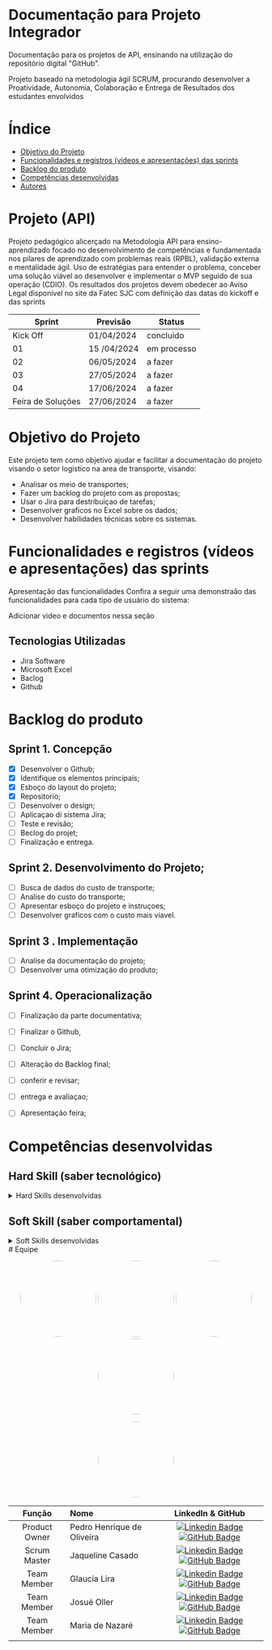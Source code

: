 # Documentação para Projeto Integrador

Documentação para os projetos de API, ensinando na utilização do repositório digital "GitHub". 

Projeto baseado na metodologia ágil SCRUM, procurando desenvolver a Proatividade, Autonomia, Colaboração e Entrega de Resultados dos estudantes envolvidos

# Índice
* [Objetivo do Projeto](#objetivo-do-projeto)
* [Funcionalidades e registros (vídeos e apresentações) das sprints](#funcionalidades-e-registros-(vídeos-e-apresentações)-das-sprints)
* [Backlog do produto](#Backlog-do-produto)
* [Competências desenvolvidas](#competências-desenvolvidas)
* [Autores](#autores)

# Projeto (API) 
Projeto pedagógico alicerçado na Metodologia API para ensino-aprendizado focado no desenvolvimento de competências e fundamentada nos pilares de aprendizado com problemas reais (RPBL), validação externa e mentalidade ágil. 
Uso de estratégias para entender o problema, conceber uma solução viável ao desenvolver e implementar o MVP seguido de sua operação (CDIO). 
Os resultados dos projetos devem obedecer ao Aviso Legal disponível no site da Fatec SJC com definição das datas do kickoff e das sprints

Sprint | Previsão | Status|
|------|--------|------|
|Kick Off | 01/04/2024 | concluido|
|01 | 15 /04/2024 | em processo|
|02|  06/05/2024| a fazer |
|03| 27/05/2024 | a fazer|
|04| 17/06/2024 |a fazer |
|Feira de Soluções|27/06/2024 |a fazer |





# Objetivo do Projeto
Este projeto tem como objetivo ajudar e facilitar a documentação do projeto visando o setor logistico na area de transporte, visando:
* Analisar os meio de transportes;
* Fazer um backlog do projeto com as propostas;
* Usar o Jira para destribuiçao de tarefas;
* Desenvolver graficos no Excel sobre os dados;
* Desenvolver habilidades técnicas sobre os sistemas.

# Funcionalidades e registros (vídeos e apresentações) das sprints

Apresentação das funcionalidades
Confira a seguir uma demonstraão das funcionalidades para cada tipo de usuário do sistema:

Adicionar video e documentos nessa seção

## Tecnologias Utilizadas

* Jira Software
* Microsoft Excel
* Baclog
* Github
  



# Backlog do produto

## Sprint 1. Concepção
- [x] Desenvolver o Github;
- [x] Identifique os elementos principais;
- [x] Esboço do layout do projeto;
- [x] Repositorio;
- [ ] Desenvolver o design;
- [ ] Aplicaçao di sistema Jira;
- [ ] Teste e revisão;
- [ ] Beclog do projet;
- [ ] Finalização e entrega.

## Sprint 2. Desenvolvimento do Projeto;
- [ ] Busca de dados do custo de transporte;
- [ ] Analise do custo do transporte;
- [ ] Apresentar esboço do projeto e instruçoes;
- [ ] Desenvolver graficos com o custo mais viavel.
      
## Sprint 3 . Implementação
- [ ] Analise da documentação do projeto;
- [ ] Desenvolver uma otimização do produto;
      
## Sprint 4. Operacionalização
- [ ] Finalização da parte documentativa;
- [ ] Finalizar o Github,
- [ ] Concluir o Jira;
- [ ] Alteração do Backlog final;
- [ ] conferir e revisar;
- [ ] entrega e avaliaçao;
- [ ] Apresentação feira;



  
# Competências desenvolvidas

## Hard Skill (saber tecnológico)
<details>
<summary>Hard Skills desenvolvidas</summary>
  
| Tecnologia/Metodologia | Classificação |
| ---------------------- | ------------- |
| GitHub | ★ ★ ★ ★ ★ ★ ★ ☆ ☆ ☆ |
| Gestão de Projetos | ★ ★ ★ ★ ★ ★ ☆ ☆ ☆ ☆ |
| Scrum Master | ★ ★ ★ ★ ★ ★ ★ ☆ ☆ ☆ |
| Prodct Owner | ★ ★ ★ ★ ★ ★ ★ ☆ ☆ ☆ |
| Markdown | ★ ★ ★ ★ ★ ★ ★ ☆ ☆ ☆ |
| Git Projects | ★ ★ ★ ★ ★ ★ ★ ☆ ☆ ☆ |
 
</details>

## Soft Skill (saber comportamental)
<details>
<summary>Soft Skills desenvolvidas</summary>

| Habilidades | Classificação |
| ---------------------- | ------------- |
| Colaboração | ★ ★ ★ ★ ★ ☆ ☆ ☆ ☆ ☆ |
| Proatividade| ★ ★ ★ ★ ★ ★ ☆ ☆ ☆ ☆ |
| Pensamento Crítico | ★ ★ ★ ★ ★ ★ ★ ☆ ☆ ☆ |
| Gerenciamento de Tempo | ★ ★ ★ ★ ★ ★ ★ ☆ ☆ ☆ |
| Adaptabilidade | ★ ★ ★ ★ ★ ★ ★ ☆ ☆ ☆ |
| Resiliência | ★ ★ ★ ★ ★ ★ ★ ☆ ☆ ☆ |

</details>
# Equipe

<p align="center">
 <img style="border-radius: 50%;" src="https://i.imgur.com/Kp25g1P.png" width="150px;" alt=""/>
 <img style="border-radius: 50%;" src="https://i.imgur.com/Xt5u00E.png" width="150px;" alt=""/>
 <img style="border-radius: 50%;" src="https://i.imgur.com/xfk3pV1.png" width="150px;" alt=""/>
 <img style="border-radius: 50%;" src="https://i.imgur.com/vLHwa5F.png" width="150px;" alt=""/>
</p>
<p align="center">
 <img style="border-radius: 50%;" src=" maria " width="150px;" alt=""/>

</p>

|    Função     | Nome                                  |                                                                                                                                                      LinkedIn & GitHub                                                                                                                                                      |
| :-----------: | :------------------------------------ | :-------------------------------------------------------------------------------------------------------------------------------------------------------------------------------------------------------------------------------------------------------------------------------------------------------------------------: |
| Product Owner |   Pedro Henrique de Oliveira      |     [![Linkedin Badge]()](https://www.linkedin.com/in/pedro-oliveira-63738a237?utm_source=share&utm_campaign=share_via&utm_content=profile&utm_medium=android_app) [![GitHub Badge](https://img.shields.io/badge/GitHub-111217?style=flat-square&logo=github&logoColor=white)](https://github.com/KianoKaalin)              |
| Scrum Master  | Jaqueline Casado |   [![Linkedin Badge](https://img.shields.io/badge/Linkedin-blue?style=flat-square&logo=Linkedin&logoColor=white)](https://www.linkedin.com/in/glaucia-lira-681a13187/) [![GitHub Badge](https://img.shields.io/badge/GitHub-111217?style=flat-square&logo=github&logoColor=white)](https://github.com/glaulira)     
| Team Member   |    Glaucia Lira   |   [![Linkedin Badge](https://img.shields.io/badge/Linkedin-blue?style=flat-square&logo=Linkedin&logoColor=white)](https://www.linkedin.com/in/glaucia-lira-681a13187/) [![GitHub Badge](https://img.shields.io/badge/GitHub-111217?style=flat-square&logo=github&logoColor=white)](https://github.com/glaulira)        |
|  Team Member  | Josué Oller               |         [![Linkedin Badge](https://img.shields.io/badge/Linkedin-blue?style=flat-square&logo=Linkedin&logoColor=white)]() [![GitHub Badge](https://img.shields.io/badge/GitHub-111217?style=flat-square&logo=github&logoColor=white)](https://github.com/57denis)        |
|  Team Member  | Maria de Nazaré                |   [![Linkedin Badge](https://img.shields.io/badge/Linkedin-blue?style=flat-square&logo=Linkedin&logoColor=white)]() [![GitHub Badge](https://img.shields.io/badge/GitHub-111217?style=flat-square&logo=github&logoColor=white)](https://github.com/Kauany162)   |
      |




